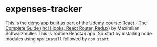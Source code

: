 # expenses-tracker
This is the demo app built as part of the Udemy course: [React - The Complete Guide (incl Hooks, React Router, Redux)](https://www.udemy.com/course/react-the-complete-guide-incl-redux) by Maximilian Schwarzmüller. 
This is routine ReactJS app. So start by installing node modules using ```npm install``` followed by ```npm start```
